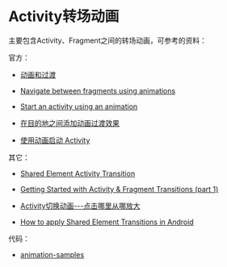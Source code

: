# Activity转场动画

主要包含Activity、Fragment之间的转场动画，可参考的资料：

官方：

+ [动画和过渡](https://developer.android.com/training/animation?hl=zh-cn)

+ [Navigate between fragments using animations](https://developer.android.com/guide/fragments/animate)
+ [Start an activity using an animation](https://developer.android.com/develop/ui/views/animations/transitions/start-activity#start-with-element)
+ [在目的地之间添加动画过渡效果](https://developer.android.com/guide/navigation/navigation-animate-transitions?hl=zh-cn)

+ [使用动画启动 Activity](https://developer.android.com/training/transitions/start-activity?hl=zh-cn#start-transition)





其它：

+ [Shared Element Activity Transition](https://guides.codepath.com/android/shared-element-activity-transition)
+ [Getting Started with Activity & Fragment Transitions (part 1)](https://www.androiddesignpatterns.com/2014/12/activity-fragment-transitions-in-android-lollipop-part1.html)

+ [Activity切换动画---点击哪里从哪放大](view-source:https://www.cnblogs.com/dasusu/p/7922683.html)
+ [How to apply Shared Element Transitions in Android](http://blogs.quovantis.com/how-to-apply-shared-element-transitions-in-android/)



代码：

+ [animation-samples](https://github.com/android/animation-samples)



